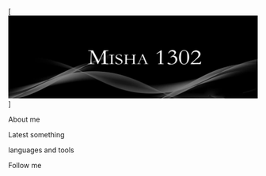 [![Header](https://github.com/Misha1302/Misha1302/blob/main/assets/imageGithub.jpg)]

About me

Latest something

languages and tools

Follow me